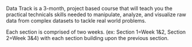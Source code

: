 Data Track is a 3-month, project based course that will teach you the practical technicals skills needed to manipulate, analyze, and visualize raw data from complex datasets to tackle real world problems.

Each section is comprised of two weeks. (ex: Section 1=Week 1&2, Section 2=Week 3&4) with each section building upon the previous section.
